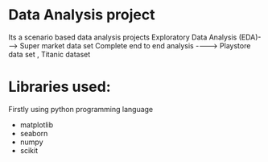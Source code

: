 # Data Analysis project 
Its a scenario based data analysis projects 
Exploratory Data Analysis (EDA)---> Super market data set
Complete end to end analysis ----> Playstore data set , Titanic dataset
# Libraries used:
Firstly using python programming language
* matplotlib
* seaborn
* numpy 
* scikit
